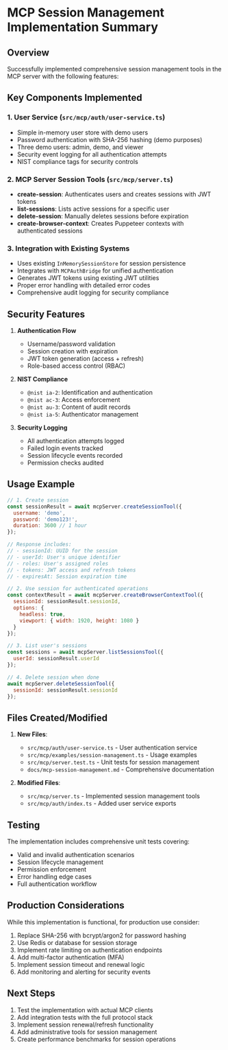 # MCP Session Management Implementation Summary

## Overview

Successfully implemented comprehensive session management tools in the MCP server with the following features:

## Key Components Implemented

### 1. **User Service** (`src/mcp/auth/user-service.ts`)
- Simple in-memory user store with demo users
- Password authentication with SHA-256 hashing (demo purposes)
- Three demo users: admin, demo, and viewer
- Security event logging for all authentication attempts
- NIST compliance tags for security controls

### 2. **MCP Server Session Tools** (`src/mcp/server.ts`)
- **create-session**: Authenticates users and creates sessions with JWT tokens
- **list-sessions**: Lists active sessions for a specific user
- **delete-session**: Manually deletes sessions before expiration
- **create-browser-context**: Creates Puppeteer contexts with authenticated sessions

### 3. **Integration with Existing Systems**
- Uses existing `InMemorySessionStore` for session persistence
- Integrates with `MCPAuthBridge` for unified authentication
- Generates JWT tokens using existing JWT utilities
- Proper error handling with detailed error codes
- Comprehensive audit logging for security compliance

## Security Features

1. **Authentication Flow**
   - Username/password validation
   - Session creation with expiration
   - JWT token generation (access + refresh)
   - Role-based access control (RBAC)

2. **NIST Compliance**
   - `@nist ia-2`: Identification and authentication
   - `@nist ac-3`: Access enforcement  
   - `@nist au-3`: Content of audit records
   - `@nist ia-5`: Authenticator management

3. **Security Logging**
   - All authentication attempts logged
   - Failed login events tracked
   - Session lifecycle events recorded
   - Permission checks audited

## Usage Example

```javascript
// 1. Create session
const sessionResult = await mcpServer.createSessionTool({
  username: 'demo',
  password: 'demo123!',
  duration: 3600 // 1 hour
});

// Response includes:
// - sessionId: UUID for the session
// - userId: User's unique identifier
// - roles: User's assigned roles
// - tokens: JWT access and refresh tokens
// - expiresAt: Session expiration time

// 2. Use session for authenticated operations
const contextResult = await mcpServer.createBrowserContextTool({
  sessionId: sessionResult.sessionId,
  options: {
    headless: true,
    viewport: { width: 1920, height: 1080 }
  }
});

// 3. List user's sessions
const sessions = await mcpServer.listSessionsTool({
  userId: sessionResult.userId
});

// 4. Delete session when done
await mcpServer.deleteSessionTool({
  sessionId: sessionResult.sessionId
});
```

## Files Created/Modified

1. **New Files**:
   - `src/mcp/auth/user-service.ts` - User authentication service
   - `src/mcp/examples/session-management.ts` - Usage examples
   - `src/mcp/server.test.ts` - Unit tests for session management
   - `docs/mcp-session-management.md` - Comprehensive documentation

2. **Modified Files**:
   - `src/mcp/server.ts` - Implemented session management tools
   - `src/mcp/auth/index.ts` - Added user service exports

## Testing

The implementation includes comprehensive unit tests covering:
- Valid and invalid authentication scenarios
- Session lifecycle management
- Permission enforcement
- Error handling edge cases
- Full authentication workflow

## Production Considerations

While this implementation is functional, for production use consider:
1. Replace SHA-256 with bcrypt/argon2 for password hashing
2. Use Redis or database for session storage
3. Implement rate limiting on authentication endpoints
4. Add multi-factor authentication (MFA)
5. Implement session timeout and renewal logic
6. Add monitoring and alerting for security events

## Next Steps

1. Test the implementation with actual MCP clients
2. Add integration tests with the full protocol stack
3. Implement session renewal/refresh functionality
4. Add administrative tools for session management
5. Create performance benchmarks for session operations